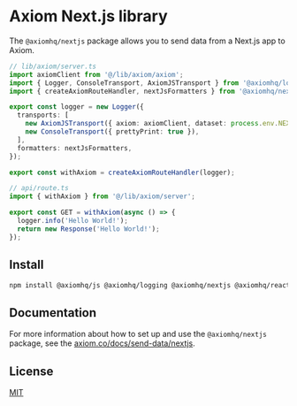 # Axiom Next.js library

The `@axiomhq/nextjs` package allows you to send data from a Next.js app to Axiom.

```ts
// lib/axiom/server.ts
import axiomClient from '@/lib/axiom/axiom';
import { Logger, ConsoleTransport, AxiomJSTransport } from '@axiomhq/logging';
import { createAxiomRouteHandler, nextJsFormatters } from '@axiomhq/nextjs';

export const logger = new Logger({
  transports: [
    new AxiomJSTransport({ axiom: axiomClient, dataset: process.env.NEXT_PUBLIC_AXIOM_DATASET! }),
    new ConsoleTransport({ prettyPrint: true }),
  ],
  formatters: nextJsFormatters,
});

export const withAxiom = createAxiomRouteHandler(logger);
```

```ts
// api/route.ts
import { withAxiom } from '@/lib/axiom/server';

export const GET = withAxiom(async () => {
  logger.info('Hello World!');
  return new Response('Hello World!');
});
```

## Install

```bash
npm install @axiomhq/js @axiomhq/logging @axiomhq/nextjs @axiomhq/react
```

## Documentation

For more information about how to set up and use the `@axiomhq/nextjs` package, see the [axiom.co/docs/send-data/nextjs](https://axiom.co/docs/send-data/nextjs).

## License

[MIT](../../LICENSE)
